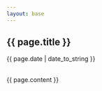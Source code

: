 ```yaml
---
layout: base
---
```


<div class="post_entry">
<h2>{{ page.title }}</h2>
<p class="text text-muted">{{ page.date | date_to_string }}</p>
<br />
{{ page.content }}
</div>
